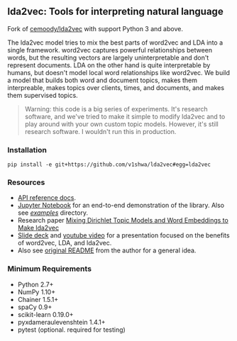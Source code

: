 lda2vec: Tools for interpreting natural language
---

Fork of [cemoody/lda2vec](https://github.com/cemoody/lda2vec) with support Python 3 and above.

The lda2vec model tries to mix the best parts of word2vec and LDA into a single framework. word2vec captures powerful relationships between words, but the resulting vectors are largely uninterpretable and don't represent documents. LDA on the other hand is quite interpretable by humans, but doesn't model local word relationships like word2vec. We build a model that builds both word and document topics, makes them interpreable, makes topics over clients, times, and documents, and makes them supervised topics.

>Warning: this code is a big series of experiments. It's research software, and we've tried to make it simple to modify lda2vec and to play around with your own custom topic models. However, it's still research software. I wouldn't run this in production.

### Installation

```pip install -e git+https://github.com/v1shwa/lda2vec#egg=lda2vec```

### Resources
- [API reference docs](https://lda2vec.readthedocs.org/en/latest/).
- [Jupyter Notebook](http://nbviewer.jupyter.org/github/cemoody/lda2vec/blob/master/examples/twenty_newsgroups/lda2vec/lda2vec.ipynb) for an end-to-end demonstration of the library. Also see [_examples_](./examples) directory.
- Research paper [Mixing Dirichlet Topic Models and Word Embeddings to Make lda2vec](http://arxiv.org/abs/1605.02019)
- [Slide deck](http://www.slideshare.net/ChristopherMoody3/word2vec-lda-and-introducing-a-new-hybrid-algorithm-lda2vec-57135994) and [youtube video](https://www.youtube.com/watch?v=eHcBeVnAiD4) for a presentation focused on the benefits of word2vec, LDA, and lda2vec.
-  Also see [original README](./README.rst) from the author for a general idea.

### Minimum Requirements
- Python 2.7+
- NumPy 1.10+
- Chainer 1.5.1+
- spaCy 0.9+
- scikit-learn 0.19.0+
- pyxdameraulevenshtein 1.4.1+
- pytest (optional. required for testing)